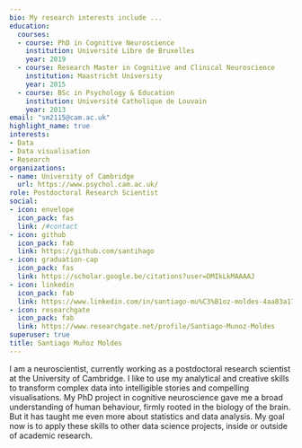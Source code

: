 ```yaml
---
bio: My research interests include ...
education:
  courses:
  - course: PhD in Cognitive Neuroscience
    institution: Université Libre de Bruxelles
    year: 2019
  - course: Research Master in Cognitive and Clinical Neuroscience
    institution: Maastricht University
    year: 2015
  - course: BSc in Psychology & Education
    institution: Université Catholique de Louvain
    year: 2013
email: "sm2115@cam.ac.uk"
highlight_name: true
interests:
- Data
- Data visualisation
- Research
organizations:
- name: University of Cambridge
  url: https://www.psychol.cam.ac.uk/
role: Postdoctoral Research Scientist
social:
- icon: envelope
  icon_pack: fas
  link: /#contact
- icon: github
  icon_pack: fab
  link: https://github.com/santihago
- icon: graduation-cap
  icon_pack: fas
  link: https://scholar.google.be/citations?user=DMIkLkMAAAAJ
- icon: linkedin
  icon_pack: fab
  link: https://www.linkedin.com/in/santiago-mu%C3%B1oz-moldes-4aa83a170/
- icon: researchgate
  icon_pack: fab
  link: https://www.researchgate.net/profile/Santiago-Munoz-Moldes
superuser: true
title: Santiago Muñoz Moldes
---
```


I am a neuroscientist, currently working as a postdoctoral research scientist at the University of Cambridge. I like to use my analytical and creative skills to transform complex data into intelligible stories and compelling visualisations. My PhD project in cognitive neuroscience gave me a broad understanding of human behaviour, firmly rooted in the biology of the brain. But it has taught me even more about statistics and data analysis. My goal now is to apply these skills to other data science projects, inside or outside of academic research.
